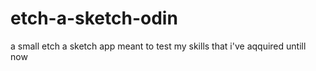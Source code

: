 # etch-a-sketch-odin
a small etch a sketch app meant to test my skills that i've aqquired untill now
